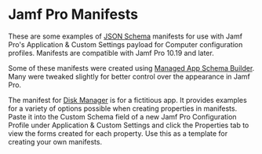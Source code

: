 # Jamf Pro Manifests

These are some examples of [JSON Schema](https://json-schema.org/understanding-json-schema/index.html) manifests for use with Jamf Pro's Application & Custom Settings payload for Computer configuration profiles. Manifests are compatible with Jamf Pro 10.19 and later.

Some of these manifests were created using [Managed App Schema Builder](https://github.com/BIG-RAT/Managed-App-Schema-Builder/wiki). Many were tweaked slightly for better control over the appearance in Jamf Pro.

The manifest for [Disk Manager](https://github.com/Jamf-Custom-Profile-Schemas/jamf-manifests/blob/master/Disk%20Manager%20(net.talkingmoose.diskmanager).json) is for a fictitious app. It provides examples for a variety of options possible when creating properties in manifests. Paste it into the Custom Schema field of a new Jamf Pro Configuration Profile under Application & Custom Settings and click the Properties tab to view the forms created for each property. Use this as a template for creating your own manifests.